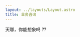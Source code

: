 ```yaml
---
layout: ../layouts/Layout.astro
title: 业务咨询
---
```

<!-- Markdown Preview - https://dillinger.io/ -->

天哪，你能想象吗 ??

